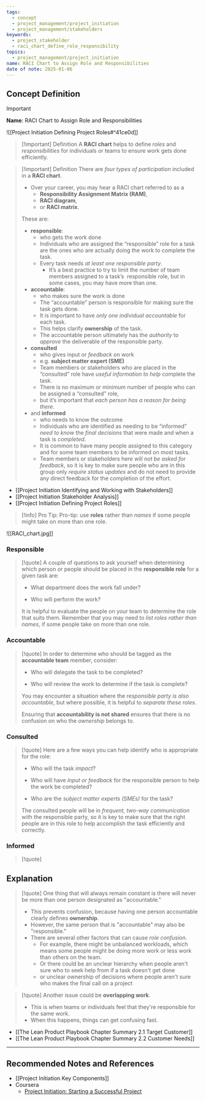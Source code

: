 ```yaml
---
tags:
  - concept
  - project_management/project_initiation
  - project_management/stakeholders
keywords:
  - project_stakeholder
  - raci_chart_define_role_responsibility
topics:
  - project_management/project_initiation
name: RACI Chart to Assign Role and Responsibilities
date of note: 2025-01-06
---
```


## Concept Definition

>[!important]
>**Name**: RACI Chart to Assign Role and Responsibilities

![[Project Initiation Defining Project Roles#^41ce0d]]


>[!important] Definition
>A **RACI chart** helps to define *roles* and *responsibilities* for individuals or teams to ensure work gets done efficiently.

>[!important] Definition
>There are *four types of participation* included in a **RACI chart**.
>- Over your career, you may hear a RACI chart referred to as a 
>	- **Responsibility Assignment Matrix (RAM)**, 
>	- **RACI diagram**, 
>	- or **RACI matrix**.
>
>These are: 
>- **responsible**:
>	- who gets the work done
>	- Individuals who are assigned the “responsible” role for a task are the ones who are actually doing the work to complete the task. 
>	- Every task needs *at least one responsible party*. 
>		- It’s a best practice to try to limit the number of team members assigned to a task’s  responsible role, but in some cases, you may have more than one.
>- **accountable**:
>	- who makes sure the work is done
>	- The “accountable” person is responsible for making sure the task gets done. 
>	- It is important to have *only one individual accountable* for each task. 
>	- This helps clarify **ownership** of the task. 
>	- The accountable person ultimately has the *authority* to *approve* the deliverable of the responsible party.
>- **consulted**
>	- who gives input or *feedback* on work
>	- e.g. **subject matter expert (SME)**
>	- Team members or stakeholders who are placed in the “consulted” role have *useful information to help* complete the task. 
>	- There is no maximum or minimum number of people who can be assigned a “consulted” role, 
>	- but it’s important that *each person has a reason for being there*.
>- and **informed**
>	- who needs to know the outcome
>	- Individuals who are identified as needing to be “informed” *need to know* the *final decisions* that were made and when a task is *completed*. 
>	- It is common to have many people assigned to this category and for some team members to be informed on most tasks. 
>	- Team members or stakeholders here will *not be asked for feedback*, so it is key to make sure people who are in this group only *require status updates* and do not need to provide any direct feedback for the completion of the effort.

- [[Project Initiation Identifying and Working with Stakeholders]]
- [[Project Initiation Stakeholder Analysis]]
- [[Project Initiation Defining Project Roles]]


>[!info] Pro Tip:
>Pro-tip: use **roles** rather than *names* if some people might take on more than one role.


![[RACI_chart.jpg]]

### Responsible

>[!quote]
>A couple of questions to ask yourself when determining which person or people should be placed in the **responsible role** for a given task are:
> 
> - What department does the work fall under?
>     
> - Who will perform the work?
>     
> 
> It is helpful to evaluate the people on your team to determine the role that suits them. Remember that you may need to *list roles rather than names*, if some people take on more than one role.

### Accountable

>[!quote]
> In order to determine who should be tagged as the **accountable team** member, consider:
> 
> - Who will delegate the task to be completed?
>     
> - Who will review the work to determine if the task is complete?
>     
> 
> You may encounter a situation where the *responsible party is also accountable*, but where possible, it is helpful to *separate these roles*. 
> 
> Ensuring that **accountability is not shared** ensures that there is no confusion on who the *ownership* belongs to.


### Consulted

>[!quote] 
> Here are a few ways you can help identify who is appropriate for the role:
> 
> - Who will the task *impact*?
>     
> - Who will have *input or feedback* for the responsible person to help the work be completed?
>     
> - Who are the *subject matter experts (SMEs)* for the task?
>     
> 
>The consulted people will be in *frequent, two-way communication* with the responsible party, so it is key to make sure that the right people are in this role to help accomplish the task efficiently and correctly.


### Informed

>[!quote]





## Explanation

>[!quote]
>One thing that will always remain constant is there will never be more than one person designated as "accountable."
>- This prevents confusion, because having one person accountable clearly defines **ownership**.
>- However, the same person that is "accountable" may also be "responsible."
>- There are several other factors that can cause *role confusion*.
>	- For example, there might be unbalanced workloads, which means some people might be doing more work or less work than others on the team.
>	- Or there could be an unclear hierarchy when people aren't sure who to seek help from if a task doesn't get done
>	- or unclear ownership of decisions where people aren't sure who makes the final call on a project

>[!quote]
>Another issue could be **overlapping work**.
>- This is when teams or individuals feel that they're responsible for the same work.
>- When this happens, things can get confusing fast.

- [[The Lean Product Playbook Chapter Summary 2.1 Target Customer]]
- [[The Lean Product Playbook Chapter Summary 2.2 Customer Needs]]




-----------
##  Recommended Notes and References



- [[Project Initiation Key Components]]
- Coursera
	- [Project Initiation: Starting a Successful Project](https://www.coursera.org/learn/project-initiation-google/home/welcome)